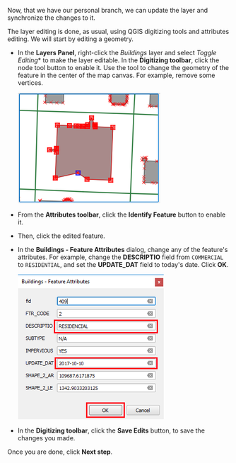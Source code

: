Now, that we have our personal branch, we can update the layer and synchronize
the changes to it.

The layer editing is done, as usual, using QGIS digitizing tools and
attributes editing. We will start by editing a geometry.

* In the **Layers Panel**, right-click the *Buildings* layer and select
  *Toggle Editing** to make the layer editable. In the **Digitizing
  toolbar**, click the node tool button to enable it. Use the tool to
  change the geometry of the feature in the center of the map canvas.
  For example, remove some vertices.

    ![change_geometry](change_geometry.png)

* From the **Attributes toolbar**, click the **Identify Feature** button
  to enable it.

* Then, click the edited feature.

* In the **Buildings - Feature Attributes** dialog, change any of the
  feature's attributes. For example, change the **DESCRIPTIO** field
  from `COMMERCIAL` to `RESIDENTIAL`, and set the **UPDATE_DAT** field
  to today's date. Click **OK**.

    ![edit_attributes](edit_attributes.png)

* In the **Digitizing toolbar**, click the **Save Edits** button, to
  save the changes you made.

Once you are done, click **Next step**.


